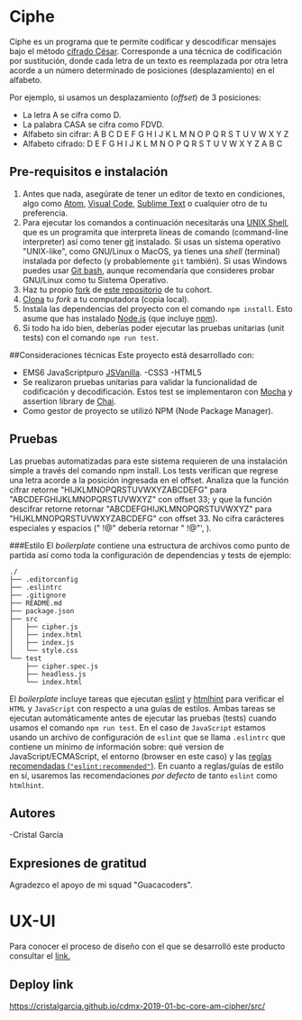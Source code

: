 # Ciphe

Ciphe es un programa que te permite codificar y descodificar mensajes bajo el método [cifrado César](https://marvelapp.com/5803140). Corresponde a una técnica de codificación por sustitución, donde cada letra de un texto es reemplazada por otra letra acorde a un número determinado de posiciones (desplazamiento) en el alfabeto.

Por ejemplo, si usamos un desplazamiento (_offset_) de 3 posiciones:

- La letra A se cifra como D.
- La palabra CASA se cifra como FDVD.
- Alfabeto sin cifrar: A B C D E F G H I J K L M N O P Q R S T U V W X Y Z
- Alfabeto cifrado: D E F G H I J K L M N O P Q R S T U V W X Y Z A B C

## Pre-requisitos e instalación
1. Antes que nada, asegúrate de tener un editor de texto en
   condiciones, algo como [Atom](https://atom.io/), [Visual Code](https://code.visualstudio.com/), [Sublime Text](https://www.sublimetext.com) o cualquier otro de tu preferencia.
2. Para ejecutar los comandos a continuación necesitarás una
   [UNIX Shell](https://github.com/Laboratoria/curricula-js/tree/v2.x/topics/shell),
   que es un programita que interpreta líneas de comando (command-line
   interpreter) así como tener [git](https://github.com/Laboratoria/curricula-js/tree/v2.x/topics/scm/01-git)
   instalado. Si usas un sistema operativo "UNIX-like", como GNU/Linux o MacOS,
   ya tienes una _shell_ (terminal) instalada por defecto (y probablemente `git`
   también). Si usas Windows puedes usar [Git bash](https://git-scm.com/download/win),
   aunque recomendaría que consideres probar GNU/Linux como tu Sistema Operativo.
3. Haz tu propio [fork](https://help.github.com/articles/fork-a-repo/)
   de [ este repositorio](https://github.com/Cristalgarcia/cdmx-2019-01-bc-core-am-cipher) de tu cohort.
4. [Clona](https://help.github.com/articles/cloning-a-repository/)
   tu _fork_ a tu computadora (copia local).
5. Instala las dependencias del proyecto con el comando `npm
   install`. Esto asume que has instalado [Node.js](https://nodejs.org/) (que
   incluye [npm](https://docs.npmjs.com/)).
6. Si todo ha ido bien, deberías poder ejecutar las pruebas unitarias (unit tests) con el comando `npm run test`.

##Consideraciones técnicas
Este proyecto está desarrollado con:

- EMS6 JavaScriptpuro [JSVanilla](https://medium.com/laboratoria-developers/vanillajs-vs-jquery-31e623bbd46e).
-CSS3
-HTML5
- Se realizaron pruebas unitarias para validar la funcionalidad de codificación y decodificación. Estos test se implementaron con [Mocha](https://mochajs.org/) y assertion library de [Chai](https://www.chaijs.com/).
- Como gestor de proyecto se utilizó NPM (Node Package Manager).

## Pruebas
Las pruebas automatizadas para este sistema requieren de una instalación simple a través del comando npm install. Los tests verifican que regrese una letra acorde a la posición ingresada en el offset. Analiza que la función cifrar retorne "HIJKLMNOPQRSTUVWXYZABCDEFG" para "ABCDEFGHIJKLMNOPQRSTUVWXYZ" con offset 33; y que la función descifrar retorne retornar "ABCDEFGHIJKLMNOPQRSTUVWXYZ" para "HIJKLMNOPQRSTUVWXYZABCDEFG" con offset 33. No cifra carácteres especiales y espacios (" !@" debería retornar  " !@"', ).

###Estilo
El _boilerplate_ contiene una estructura de archivos como punto de partida así
como toda la configuración de dependencias y tests de ejemplo:
```text
./
├── .editorconfig
├── .eslintrc
├── .gitignore
├── README.md
├── package.json
├── src
│   ├── cipher.js
│   ├── index.html
│   ├── index.js
│   └── style.css
└── test
    ├── cipher.spec.js
    ├── headless.js
    └── index.html
```
El _boilerplate_ incluye tareas que ejecutan [eslint](https://eslint.org/) y
[htmlhint](https://github.com/yaniswang/HTMLHint) para verificar el `HTML` y
`JavaScript` con respecto a una guías de estilos. Ambas tareas se ejecutan
automáticamente antes de ejecutar las pruebas (tests) cuando usamos el comando
`npm run test`. En el caso de `JavaScript` estamos usando un archivo de
configuración de `eslint` que se llama `.eslintrc` que contiene un mínimo de
información sobre: qué version de JavaScript/ECMAScript, el
entorno (browser en este caso) y las [reglas recomendadas (`"eslint:recommended"`)](https://eslint.org/docs/rules/).
En cuanto a reglas/guías de estilo en sí,
usaremos las recomendaciones _por defecto_ de tanto `eslint` como `htmlhint`.

## Autores
-Cristal García 

## Expresiones de gratitud

Agradezco el apoyo de mi squad "Guacacoders".  

# UX-UI
Para conocer el proceso de diseño con el que se desarrolló este producto consultar el [link.](https://docs.google.com/document/d/1cpwSiOgyi6fBrOD6DRCR8WN37Aqv1ZWU08nG4quf58M/edit?usp=sharing) 

## Deploy link
https://cristalgarcia.github.io/cdmx-2019-01-bc-core-am-cipher/src/ 

